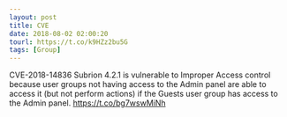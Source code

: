 ```yaml
---
layout: post
title: CVE
date: 2018-08-02 02:00:20
tourl: https://t.co/k9HZz2bu5G
tags: [Group]
---
```

CVE-2018-14836 Subrion 4.2.1 is vulnerable to Improper Access control because user groups not having access to the Admin panel are able to access it (but not perform actions) if the Guests user group has access to the Admin panel.  https://t.co/bg7wswMiNh
